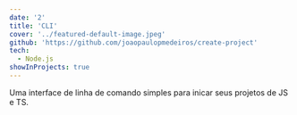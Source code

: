 ```yaml
---
date: '2'
title: 'CLI'
cover: '../featured-default-image.jpeg'
github: 'https://github.com/joaopaulopmedeiros/create-project'
tech:
  - Node.js
showInProjects: true
---
```


Uma interface de linha de comando simples para inicar seus projetos de JS e TS.
